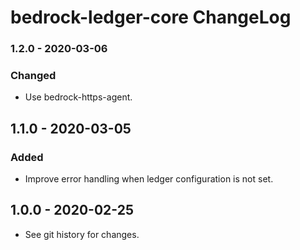 # bedrock-ledger-core ChangeLog

### 1.2.0 - 2020-03-06

### Changed
- Use bedrock-https-agent.

## 1.1.0 - 2020-03-05

### Added
- Improve error handling when ledger configuration is not set.

## 1.0.0 - 2020-02-25

- See git history for changes.
